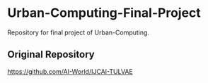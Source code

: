 # Urban-Computing-Final-Project
Repository for final project of Urban-Computing.

## Original Repository
https://github.com/AI-World/IJCAI-TULVAE

